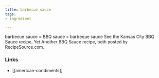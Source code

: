 ```yaml
---
title: barbecue sauce
tags:
- ingredient

---
```

barbecue sauce = BBQ sauce = barbeque sauce See the Kansas City BBQ Sauce recipe, Yet Another BBQ Sauce recipe, both posted by RecipeSource.com.

### Links

* [[american-condiments]]
